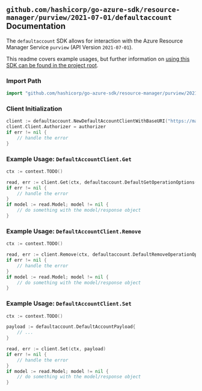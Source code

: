 
## `github.com/hashicorp/go-azure-sdk/resource-manager/purview/2021-07-01/defaultaccount` Documentation

The `defaultaccount` SDK allows for interaction with the Azure Resource Manager Service `purview` (API Version `2021-07-01`).

This readme covers example usages, but further information on [using this SDK can be found in the project root](https://github.com/hashicorp/go-azure-sdk/tree/main/docs).

### Import Path

```go
import "github.com/hashicorp/go-azure-sdk/resource-manager/purview/2021-07-01/defaultaccount"
```


### Client Initialization

```go
client := defaultaccount.NewDefaultAccountClientWithBaseURI("https://management.azure.com")
client.Client.Authorizer = authorizer
if err != nil {
	// handle the error
}
```


### Example Usage: `DefaultAccountClient.Get`

```go
ctx := context.TODO()

read, err := client.Get(ctx, defaultaccount.DefaultGetOperationOptions())
if err != nil {
	// handle the error
}
if model := read.Model; model != nil {
	// do something with the model/response object
}
```


### Example Usage: `DefaultAccountClient.Remove`

```go
ctx := context.TODO()

read, err := client.Remove(ctx, defaultaccount.DefaultRemoveOperationOptions())
if err != nil {
	// handle the error
}
if model := read.Model; model != nil {
	// do something with the model/response object
}
```


### Example Usage: `DefaultAccountClient.Set`

```go
ctx := context.TODO()

payload := defaultaccount.DefaultAccountPayload{
	// ...
}

read, err := client.Set(ctx, payload)
if err != nil {
	// handle the error
}
if model := read.Model; model != nil {
	// do something with the model/response object
}
```
